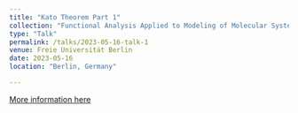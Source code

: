 ```yaml
---
title: "Kato Theorem Part 1"
collection: "Functional Analysis Applied to Modeling of Molecular Systems"
type: "Talk"
permalink: /talks/2023-05-16-talk-1
venue: Freie Universität Berlin
date: 2023-05-16
location: "Berlin, Germany"

---
```


[More information here](https://github.com/egesirin/egesirin.github.io/blob/master/files/Kato_Theorem_3.pdf)


